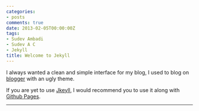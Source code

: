 ```yaml
---
categories:
- posts
comments: true
date: 2013-02-05T00:00:00Z
tags:
- Sudev Ambadi
- Sudev A C
- Jekyll
title: Welcome to Jekyll
---
```


I always wanted a clean and simple interface for my blog, I used to blog on [blogger](http://www.sudevshares.blogspot.com) with an ugly theme.    

If you are yet to use [Jkeyll](https://jekyllrb.com/), I would recommend you to use it along with [Github Pages](https://pages.github.com).


---

